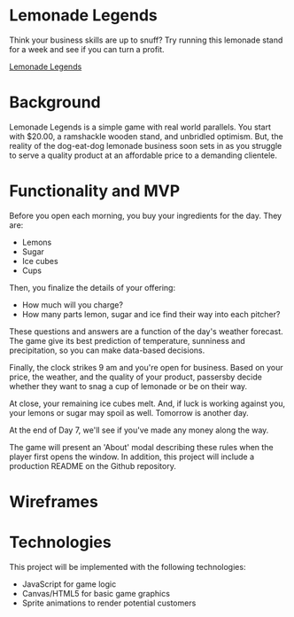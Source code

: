 # **Lemonade Legends**

Think your business skills are up to snuff? Try running this lemonade stand for a week and see if you can turn a profit.

[Lemonade Legends](michaeljcohen.live/lemonade_legends/)

# **Background**

Lemonade Legends is a simple game with real world parallels. You start with $20.00, a ramshackle wooden stand, and unbridled optimism. But, the reality of the dog-eat-dog lemonade business soon sets in as you struggle to serve a quality product at an affordable price to a demanding clientele.

# **Functionality and MVP**

Before you open each morning, you buy your ingredients for the day. They are:
* Lemons
* Sugar
* Ice cubes
* Cups

Then, you finalize the details of your offering:
* How much will you charge?
* How many parts lemon, sugar and ice find their way into each pitcher?

These questions and answers are a function of the day's weather forecast. The game give its best prediction of temperature, sunniness and precipitation, so you can make data-based decisions.

Finally, the clock strikes 9 am and you're open for business. Based on your price, the weather, and the quality of your product, passersby decide whether they want to snag a cup of lemonade or be on their way.

At close, your remaining ice cubes melt. And, if luck is working against you, your lemons or sugar may spoil as well. Tomorrow is another day.

At the end of Day 7, we'll see if you've made any money along the way.

The game will present an 'About' modal describing these rules when the player first opens the window. In addition, this project will include a production README on the Github repository.

# **Wireframes**



# **Technologies**

This project will be implemented with the following technologies:
* JavaScript for game logic
* Canvas/HTML5 for basic game graphics
* Sprite animations to render potential customers

